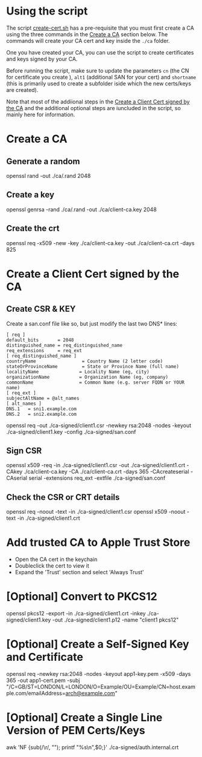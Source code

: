 # Using the script

The script [create-cert.sh](/create-cert.sh) has a pre-requisite that you must first create a CA using the three commands in the [Create a CA](#Create-a-CA) section below.  The commands will create your CA cert and key inside the `./ca` folder.

One you have created your CA, you can use the script to create certificates and keys signed by your CA.

Before running the script, make sure to update the parameters `cn` (the CN for certificate you create ), `alt1` (additional SAN for your cert) and `shortname` (this is primarily used to create a subfolder iside which the new certs/keys are created).

Note that most of the addiional steps in the [Create a Client Cert signed by the CA](#Create-a-Client-Cert-signed-by-the-CA) and the additional optional steps are iuncluded in the script, so mainly here for information.

# Create a CA

## Generate a random
openssl rand -out ./ca/.rand 2048

## Create a key
openssl genrsa -rand ./ca/.rand -out ./ca/client-ca.key 2048

## Create the crt
openssl req -x509 -new -key ./ca/client-ca.key -out ./ca/client-ca.crt -days 825

# Create a Client Cert signed by the CA

## Create CSR & KEY
Create a san.conf file like so, but just modify the last two DNS* lines:

    [ req ]
    default_bits       = 2048
    distinguished_name = req_distinguished_name
    req_extensions     = req_ext
    [ req_distinguished_name ]
    countryName                 = Country Name (2 letter code)
    stateOrProvinceName         = State or Province Name (full name)
    localityName               = Locality Name (eg, city)
    organizationName           = Organization Name (eg, company)
    commonName                 = Common Name (e.g. server FQDN or YOUR name)
    [ req_ext ]
    subjectAltName = @alt_names
    [ alt_names ]
    DNS.1   = sni1.example.com
    DNS.2   = sni2.example.com

openssl req -out ./ca-signed/client1.csr -newkey rsa:2048 -nodes -keyout ./ca-signed/client1.key -config ./ca-signed/san.conf

## Sign CSR
openssl x509 -req -in ./ca-signed/client1.csr -out ./ca-signed/client1.crt -CAkey ./ca/client-ca.key -CA ./ca/client-ca.crt -days 365 -CAcreateserial -CAserial serial -extensions req_ext -extfile ./ca-signed/san.conf

## Check the CSR or CRT details
openssl req -noout -text -in ./ca-signed/client1.csr
openssl x509 -noout -text -in ./ca-signed/client1.crt 

# Add trusted CA to Apple Trust Store
- Open the CA cert in the keychain
- Doubleclick the cert to view it
- Expand the 'Trust' section and select 'Always Trust'


# [Optional] Convert to PKCS12
openssl pkcs12 -export -in ./ca-signed/client1.crt -inkey ./ca-signed/client1.key -out ./ca-signed/client1.p12 -name "client1 pkcs12"

# [Optional] Create a Self-Signed Key and Certificate

openssl req -newkey rsa:2048 -nodes -keyout  app1-key.pem -x509 -days 365 -out  app1-cert.pem -subj "/C=GB/ST=LONDON/L=LONDON/O=Example/OU=Example/CN=host.example.com/emailAddress=arch@example.com"

# [Optional] Create a Single Line Version of PEM Certs/Keys
awk 'NF {sub(/\r/, ""); printf "%s\\n",$0;}' ./ca-signed/auth.internal.crt  